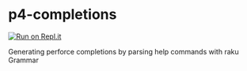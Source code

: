 # p4-completions
[![Run on Repl.it](https://repl.it/badge/github/azarmadr/p4-completions)](https://repl.it/github/azarmadr/p4-completions)

Generating perforce completions by parsing help commands with raku Grammar
